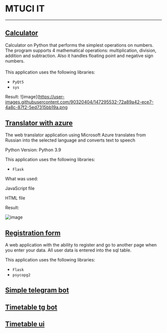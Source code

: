 # MTUCI IT
___

## [Calculator](https://github.com/gunglulqueen13/MTUCI_IT/tree/main/calculator)
Calculator on Python that performs the simplest operations on numbers. The program supports 4 mathematical operations: multiplication, division, addition and subtraction. Also it handles floating point and negative sign numbers.
####
This application uses the following libraries:
- `PyQt5`
- `sys` 

Result:
![image](https://user-images.githubusercontent.com/90320404/147295532-72a89a42-ece7-4a8c-87f2-5ed7315bb19a.png
## [Translator with azure](https://github.com/gunglulqueen13/MTUCI_IT/tree/main/translatore_with_azure1)

The web translator application using Microsoft Azure translates from Russian into the selected language and converts text to speech

Python Version: Python 3.9

This application uses the following libraries:
- `Flask`

What was used:

JavaScript file

HTML file

Result:

![image](https://user-images.githubusercontent.com/90320404/147333025-ff184413-6ad5-4c74-bfc9-12365e1d3064.png)
## [Registration form](https://github.com/gunglulqueen13/MTUCI_IT/tree/main/RED_LOG)
A web application with the ability to register and go to another page when you enter your data. All user data is entered into the sql table.

This application uses the following libraries: 
- `Flask`
- `psycopg2`
## [Simple telegram bot](https://github.com/gunglulqueen13/MTUCI_IT/tree/main/Simple-bot)
## [Timetable tg bot](https://github.com/gunglulqueen13/MTUCI_IT/tree/main/timetable_bot)
## [Timetable ui]()
